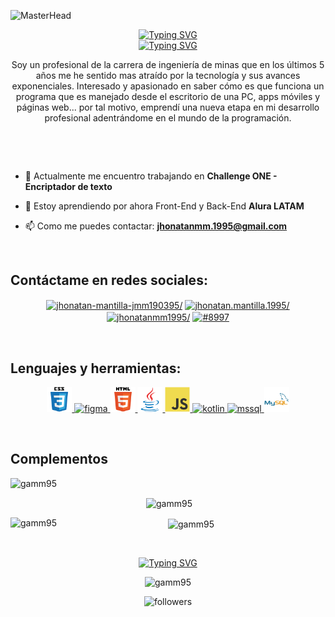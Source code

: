 ![MasterHead](https://indoanalytica.com/static/images/bannerr.gif)


 <div align=center>
<a href="https://git.io/typing-svg"><img src="https://readme-typing-svg.demolab.com?font=Fira+Code&size=26&pause=1000&center=true&vCenter=true&repeat=false&width=435&lines=Hola%2C+soy+Jhonatan+Mantilla" alt="Typing SVG" /></a>
</div>


<div align=center>
<a href="https://git.io/typing-svg"><img src="https://readme-typing-svg.demolab.com?font=Fira+Code&weight=300&pause=1000&center=true&vCenter=true&width=435&lines=Ingeniero+de+minas+;Programador+en+formaci%C3%B3n" alt="Typing SVG" /></a>
</div>

<p align="center">Soy un profesional de la carrera de ingeniería de minas que en los últimos 5 años me he sentido mas atraído por la tecnología y sus avances exponenciales. Interesado y apasionado en saber cómo es que funciona un programa que es manejado desde el escritorio de una PC, apps móviles y páginas web... por tal motivo, emprendí una nueva etapa en mi desarrollo profesional adentrándome en el mundo de la programación.</p><br>


<p align="left"> <a href="https://twitter.com/" target="blank"><img src="https://img.shields.io/twitter/follow/?logo=twitter&style=for-the-badge" alt="" /></a> </p>

- 🔭 Actualmente me encuentro trabajando en **Challenge ONE - Encriptador de texto**

- 🌱 Estoy aprendiendo por ahora Front-End y Back-End **Alura LATAM**

- 📫 Como me puedes contactar: **jhonatanmm.1995@gmail.com**
<br>
<h2 align="left">Contáctame en redes sociales:</h2>
<p align="center">
<a href="https://linkedin.com/in/jhonatan-mantilla-jmm190395/" target="blank"><img align="center" src="https://raw.githubusercontent.com/rahuldkjain/github-profile-readme-generator/master/src/images/icons/Social/linked-in-alt.svg" alt="jhonatan-mantilla-jmm190395/" height="30" width="40" /></a>
<a href="https://fb.com/jhonatan.mantilla.1995/" target="blank"><img align="center" src="https://raw.githubusercontent.com/rahuldkjain/github-profile-readme-generator/master/src/images/icons/Social/facebook.svg" alt="jhonatan.mantilla.1995/" height="30" width="40" /></a>
<a href="https://instagram.com/jhonatanmm1995/" target="blank"><img align="center" src="https://raw.githubusercontent.com/rahuldkjain/github-profile-readme-generator/master/src/images/icons/Social/instagram.svg" alt="jhonatanmm1995/" height="30" width="40" /></a>
<a href="https://discord.gg/#8997" target="blank"><img align="center" src="https://raw.githubusercontent.com/rahuldkjain/github-profile-readme-generator/master/src/images/icons/Social/discord.svg" alt="#8997" height="30" width="40" /></a>
</p>
<br>
 
<h2 align="left">Lenguajes y herramientas:</h2>
<div align="center">
 
<a href="https://www.w3schools.com/css/" target="_blank" rel="noreferrer"> <img src="https://raw.githubusercontent.com/devicons/devicon/master/icons/css3/css3-original-wordmark.svg" alt="css3" width="40" height="40"/> </a> <a href="https://www.figma.com/" target="_blank" rel="noreferrer"> <img src="https://www.vectorlogo.zone/logos/figma/figma-icon.svg" alt="figma" width="40" height="40"/> </a> <a href="https://www.w3.org/html/" target="_blank" rel="noreferrer"> <img src="https://raw.githubusercontent.com/devicons/devicon/master/icons/html5/html5-original-wordmark.svg" alt="html5" width="40" height="40"/> </a> <a href="https://www.java.com" target="_blank" rel="noreferrer"> <img src="https://raw.githubusercontent.com/devicons/devicon/master/icons/java/java-original.svg" alt="java" width="40" height="40"/> </a> <a href="https://developer.mozilla.org/en-US/docs/Web/JavaScript" target="_blank" rel="noreferrer"> <img src="https://raw.githubusercontent.com/devicons/devicon/master/icons/javascript/javascript-original.svg" alt="javascript" width="40" height="40"/> </a> <a href="https://kotlinlang.org" target="_blank" rel="noreferrer"> <img src="https://www.vectorlogo.zone/logos/kotlinlang/kotlinlang-icon.svg" alt="kotlin" width="40" height="40"/> </a> <a href="https://www.microsoft.com/en-us/sql-server" target="_blank" rel="noreferrer"> <img src="https://www.svgrepo.com/show/303229/microsoft-sql-server-logo.svg" alt="mssql" width="40" height="40"/> </a> <a href="https://www.mysql.com/" target="_blank" rel="noreferrer"> <img src="https://raw.githubusercontent.com/devicons/devicon/master/icons/mysql/mysql-original-wordmark.svg" alt="mysql" width="40" height="40"/> </a> </p>

</div>
<br>

<h2 align="left">Complementos</h2>

<div align="center">
 <p align="left"> <img src="https://komarev.com/ghpvc/?username=gamm95&label=Profile%20views&color=0e75b6&style=flat" alt="gamm95" /> </p>
<p>&nbsp;<img align="center" src="https://github-readme-stats.vercel.app/api?username=gamm95&show_icons=true&theme=transparent" alt="gamm95" /></p>
 
<p><img align="left" src="https://github-readme-stats.vercel.app/api/top-langs?username=gamm95&show_icons=true&locale=en&layout=compact&theme=transparent" alt="gamm95" background-color: "#23272e"/></p>

<p><img align="center" src="https://github-readme-streak-stats.herokuapp.com/?user=gamm95&theme=transparent" alt="gamm95" />

</div>


<br>

<div align="center">
 
<a href="https://git.io/typing-svg"><img src="https://readme-typing-svg.demolab.com?font=Fira+Code&size=24&duration=4000&pause=1000&center=true&multiline=true&width=800&lines=%C2%A1Gracias+por+visitar+mi+perfil+de+GitHub!" alt="Typing SVG" /></a>

 </div>

<div align=center>
 
<p> 

 <img src="https://komarev.com/ghpvc/?username=gamm95&label=Profile%20views&color=0e75b6&style=for-the-badge" alt="gamm95" />
 
<img alt="followers" title="Follow me on Github" src="https://custom-icon-badges.demolab.com/github/followers/GAMM95?color=7c007c&labelColor=555555&style=for-the-badge&logo=person-add&label=Follow&logoColor=white"/></a>
 </p>



<!--*https://rahuldkjain.github.io/gh-profile-readme-generator/-->
<!--https://readme-typing-svg.demolab.com/demo/-->
